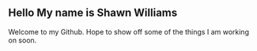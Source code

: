 ## Hello My name is Shawn Williams 

Welcome to my Github. Hope to show off some of the things I am working on soon.
